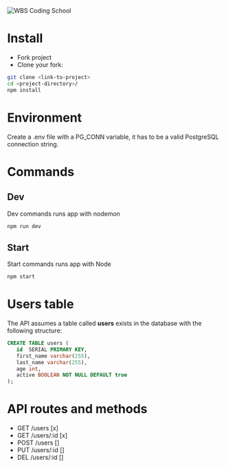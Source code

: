 ![WBS Coding School](https://mlsf03rmjfdn.i.optimole.com/fVWTwdQ.Z_5R~130ed/w:auto/h:auto/q:90/https://www.wbscodingschool.com/files/WBS_CODING_SCHOOL_logo.svg)

# Install

- Fork project
- Clone your fork:

```bash
git clone <link-to-project>
cd <project-directory>/
npm install
```

# Environment

Create a .env file with a PG_CONN variable, it has to be a valid PostgreSQL connection string.

# Commands

## Dev

Dev commands runs app with nodemon

```bash
npm run dev
```

## Start

Start commands runs app with Node

```bash
npm start
```

# Users table

The API assumes a table called **users** exists in the database with the following structure:

```sql
CREATE TABLE users (
   id  SERIAL PRIMARY KEY,
   first_name varchar(255),
   last_name varchar(255),
   age int,
   active BOOLEAN NOT NULL DEFAULT true
);
```

# API routes and methods

- GET /users [x]
- GET /users/:id [x]
- POST /users []
- PUT /users/:id []
- DEL /users/:id []
